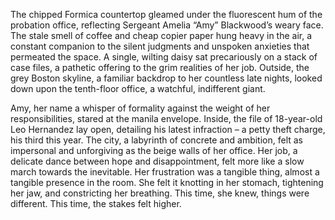 The chipped Formica countertop gleamed under the fluorescent hum of the probation office, reflecting Sergeant Amelia “Amy” Blackwood’s weary face.  The stale smell of coffee and cheap copier paper hung heavy in the air, a constant companion to the silent judgments and unspoken anxieties that permeated the space.  A single, wilting daisy sat precariously on a stack of case files, a pathetic offering to the grim realities of her job.  Outside, the grey Boston skyline, a familiar backdrop to her countless late nights, looked down upon the tenth-floor office, a watchful, indifferent giant.

Amy, her name a whisper of formality against the weight of her responsibilities, stared at the manila envelope.  Inside, the file of 18-year-old Leo Hernandez lay open, detailing his latest infraction – a petty theft charge, his third this year. The city, a labyrinth of concrete and ambition, felt as impersonal and unforgiving as the beige walls of her office.  Her job, a delicate dance between hope and disappointment, felt more like a slow march towards the inevitable.  Her frustration was a tangible thing, almost a tangible presence in the room.  She felt it knotting in her stomach, tightening her jaw, and constricting her breathing. This time, she knew, things were different. This time, the stakes felt higher.
